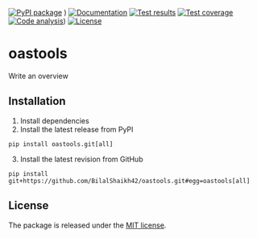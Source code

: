 [![PyPI package](https://img.shields.io/pypi/v/oastools.svg)](https://pypi.python.org/pypi/oastools) )
[![Documentation](https://img.shields.io/badge/docs-latest-brightgreen.svg)]()
[![Test results](https://circleci.com/gh/BilalShaikh42/oastools.svg?style=shield&circle-token=None)](https://circleci.com/gh/BilalShaikh42/oastools)
[![Test coverage](https://coveralls.io/repos/github/BilalShaikh42/oastools/badge.svg?t=None)](https://coveralls.io/github/BilalShaikh42/oastools)
[![Code analysis](https://api.codeclimate.com/v1/badges/None/maintainability)](https://codeclimate.com/repos/None))
[![License](https://img.shields.io/github/license/BilalShaikh42/oastools.svg)](LICENSE)

# oastools

Write an overview

## Installation

1. Install dependencies
2. Install the latest release from PyPI

```
pip install oastools.git[all]
```

3. Install the latest revision from GitHub

```
pip install git+https://github.com/BilalShaikh42/oastools.git#egg=oastools[all]
```

## License

The package is released under the [MIT license](LICENSE).

